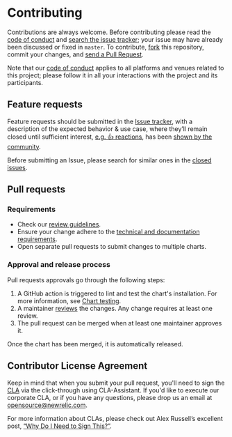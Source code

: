 # Contributing

Contributions are always welcome. Before contributing please read the
[code of conduct](./CODE_OF_CONDUCT.md) and [search the issue tracker](issues); your issue may have already been discussed or fixed in `master`. To contribute, [fork](https://help.github.com/articles/fork-a-repo/) this repository, commit your changes, and [send a Pull Request](https://help.github.com/articles/using-pull-requests/).

Note that our [code of conduct](./CODE_OF_CONDUCT.md) applies to all platforms and venues related to this project; please follow it in all your interactions with the project and its participants.

## Feature requests

Feature requests should be submitted in the [Issue tracker](../../issues), with a description of the expected behavior & use case, where they’ll remain closed until sufficient interest, [e.g. :+1: reactions](https://help.github.com/articles/about-discussions-in-issues-and-pull-requests/), has been [shown by the community](../../issues?q=label%3A%22votes+needed%22+sort%3Areactions-%2B1-desc).

Before submitting an Issue, please search for similar ones in the [closed issues](../../issues?q=is%3Aissue+is%3Aclosed+label%3Aenhancement).

## Pull requests

### Requirements

* Check our [review guidelines](REVIEW_GUIDELINES.md).
* Ensure your change adhere to the [technical and documentation requirements](docs/requirements.md).
* Open separate pull requests to submit changes to multiple charts.

### Approval and release process

Pull requests approvals go through the following steps:

1. A GitHub action is triggered to lint and test the chart's installation. For more information, see [Chart testing](docs/chart_testing.md).
2. A maintainer [reviews](docs/review_guidelines.md) the changes. Any change requires at least one review.
3. The pull request can be merged when at least one maintainer approves it.

Once the chart has been merged, it is automatically released.

## Contributor License Agreement

Keep in mind that when you submit your pull request, you'll need to sign the [CLA](cla.md) via the click-through using CLA-Assistant. If you'd like to execute our corporate CLA, or if you have any questions, please drop us an email at opensource@newrelic.com.

For more information about CLAs, please check out Alex Russell’s excellent post,
[“Why Do I Need to Sign This?”](https://infrequently.org/2008/06/why-do-i-need-to-sign-this/).
